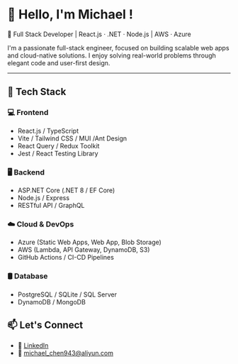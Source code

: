 # 👋 Hello, I'm Michael !

🎯 Full Stack Developer | React.js · .NET · Node.js | AWS · Azure

I'm a passionate full-stack engineer, focused on building scalable web apps and cloud-native solutions. I enjoy solving real-world problems through elegant code and user-first design.

---

## 🧰 Tech Stack

### 💻 Frontend
- React.js / TypeScript
- Vite / Tailwind CSS / MUI /Ant Design
- React Query / Redux Toolkit
- Jest / React Testing Library

### 🖥 Backend
- ASP.NET Core (.NET 8 / EF Core)
- Node.js / Express
- RESTful API / GraphQL

### ☁️ Cloud & DevOps
- Azure (Static Web Apps, Web App, Blob Storage)
- AWS (Lambda, API Gateway, DynamoDB, S3)
- GitHub Actions / CI-CD Pipelines

### 🛢 Database
- PostgreSQL / SQLite / SQL Server
- DynamoDB / MongoDB

## 📫 Let's Connect

- 💼 [LinkedIn](www.linkedin.com/in/michael-chen-sde)
- 📧 michael_chen943@aliyun.com
